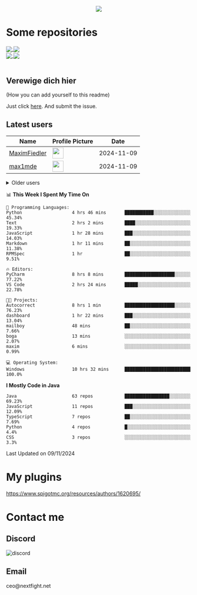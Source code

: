 <p align="center">
  <a href="https://github.com/max1mde">
    <img src="https://readme-typing-svg.demolab.com?font=Permanent+Marker&size=30&duration=4100&color=8C63F7&center=true&multiline=false&random=false&width=749&height=55&lines=Здрасти шпасти!;Hi;Moin moin meine aktiven Freunde;Servus;Привет сигма" /></a>
</p>

<div align="left">

<h1>Some repositories</h1>
<a href="https://github.com/max1mde/FancyPhysics">
  <img align="center" src="https://denvercoder1-github-readme-stats.vercel.app/api/pin/?username=max1mde&repo=FancyPhysics&theme=react&bg_color=1F222E&title_color=8C63F7&hide_border=true&icon_color=F8D866&show_icons=true" />
</a>
<a href="https://github.com/max1mde/ChatBubblesAPI">
  <img align="center" src="https://denvercoder1-github-readme-stats.vercel.app/api/pin/?username=max1mde&repo=ChatBubblesAPI&theme=react&bg_color=1F222E&title_color=8C63F7&hide_border=true&icon_color=F8D866&show_icons=true" />
</a>
<br>
<a href="https://github.com/max1mde/HologramAPI">
  <img align="center" src="https://denvercoder1-github-readme-stats.vercel.app/api/pin/?username=max1mde&repo=HologramAPI&theme=react&bg_color=1F222E&title_color=8C63F7&hide_border=true&icon_color=F8D866&show_icons=true" />
</a>
<a href="https://github.com/max1mde/FIX">
  <img align="center" src="https://denvercoder1-github-readme-stats.vercel.app/api/pin/?username=max1mde&repo=FIX&theme=react&bg_color=1F222E&title_color=8C63F7&hide_border=true&icon_color=F8D866&show_icons=true" />
</a>
<br>
<br>

## Verewige dich hier 
(How you can add yourself to this readme)

Just click [here](https://github.com/max1mde/max1mde/issues/new?title=Submit%20yourself&body=Just%20press%20%27Submit%20new%20issue%27.%20You%20don%27t%20need%20to%20do%20anything%20else.%27%0AWhen%20this%20issue%20is%20closed%20by%20the%20bot,%20the%20README%20will%20be%20updated.).
And submit the issue.

## Latest users
<!--START_SECTION:users-->
| Name | Profile Picture | Date |
| ---- | ---------------- | ---- |
| [MaximFiedler](https://github.com/MaximFiedler) | <img src="https://avatars.githubusercontent.com/MaximFiedler" width="30" height="30" /> | 2024-11-09 |
| [max1mde](https://github.com/max1mde) | <img src="https://avatars.githubusercontent.com/max1mde" width="30" height="30" /> | 2024-11-09 |
<!--END_SECTION:users-->

<details>
<summary>Older users</summary>
<!--START_SECTION:old_users-->
| Name | Profile Picture | Date |
| ---- | ---------------- | ---- |
| [User4](https://github.com/User4) | <img src="https://avatars.githubusercontent.com/User4" width="30" height="30" /> | 2024-11-06 |
| [User5](https://github.com/User5) | <img src="https://avatars.githubusercontent.com/User5" width="30" height="30" /> | 2024-11-05 |
<!--END_SECTION:old_users-->

</details>

<!--START_SECTION:waka-->
📊 **This Week I Spent My Time On** 

```text
💬 Programming Languages: 
Python                   4 hrs 46 mins       ███████████░░░░░░░░░░░░░░   45.34% 
Text                     2 hrs 2 mins        ████░░░░░░░░░░░░░░░░░░░░░   19.33% 
JavaScript               1 hr 28 mins        ███░░░░░░░░░░░░░░░░░░░░░░   14.03% 
Markdown                 1 hr 11 mins        ██░░░░░░░░░░░░░░░░░░░░░░░   11.38% 
RPMSpec                  1 hr                ██░░░░░░░░░░░░░░░░░░░░░░░   9.51%

🔥 Editors: 
PyCharm                  8 hrs 8 mins        ███████████████████░░░░░░   77.22% 
VS Code                  2 hrs 24 mins       █████░░░░░░░░░░░░░░░░░░░░   22.78%

🐱‍💻 Projects: 
Autocorrect              8 hrs 1 min         ███████████████████░░░░░░   76.23% 
dashboard                1 hr 22 mins        ███░░░░░░░░░░░░░░░░░░░░░░   13.04% 
mailboy                  48 mins             ██░░░░░░░░░░░░░░░░░░░░░░░   7.66% 
boga                     13 mins             ░░░░░░░░░░░░░░░░░░░░░░░░░   2.07% 
maxim                    6 mins              ░░░░░░░░░░░░░░░░░░░░░░░░░   0.99%

💻 Operating System: 
Windows                  10 hrs 32 mins      █████████████████████████   100.0%

```

**I Mostly Code in Java** 

```text
Java                     63 repos            █████████████████░░░░░░░░   69.23% 
JavaScript               11 repos            ███░░░░░░░░░░░░░░░░░░░░░░   12.09% 
TypeScript               7 repos             ██░░░░░░░░░░░░░░░░░░░░░░░   7.69% 
Python                   4 repos             █░░░░░░░░░░░░░░░░░░░░░░░░   4.4% 
CSS                      3 repos             ░░░░░░░░░░░░░░░░░░░░░░░░░   3.3%

```



 Last Updated on 09/11/2024
<!--END_SECTION:waka-->

# My plugins
https://www.spigotmc.org/resources/authors/1620695/

<h1>Contact me</h1>

<h2>Discord</h2>  
<img src="https://lanyard.cnrad.dev/api/759334613335670805" alt="discord">

<h2>Email</h2>  
ceo@nextfight.net

